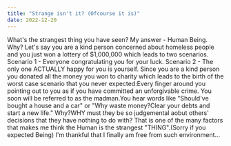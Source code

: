 ```yaml
---
title: "Strange isn't it? (Ofcourse it is)"
date: 2022-12-20
---
```

What's the strangest thing you have seen?
My answer - Human Being.
Why?
Let's say you are a kind person concerned about homeless people and you just won a lottery of $1,000,000 which leads to two scenarios.
Scenario 1 - Everyone congratulating you for your luck.
Scenario 2 - The only one ACTUALLY happy for you is yourself.
Since you are a kind person you donated all the money you won to charity which leads to the birth of the worst case scenario that you never expected:Every finger around you pointing out to you as if you have committed an unforgivable crime.
You soon will be referred to as the madman.You hear words like "Should've bought a house and a car" or "Why waste money?Clear your debts and start a new life."
Why?WHY must they be so judgemental aobut others' decisions that they have nothing to do with?
That is one of the many factors that makes me think the Human is the strangest "THING".(Sorry if you expected Being)
I'm thankful that I finally am free from such environment...
